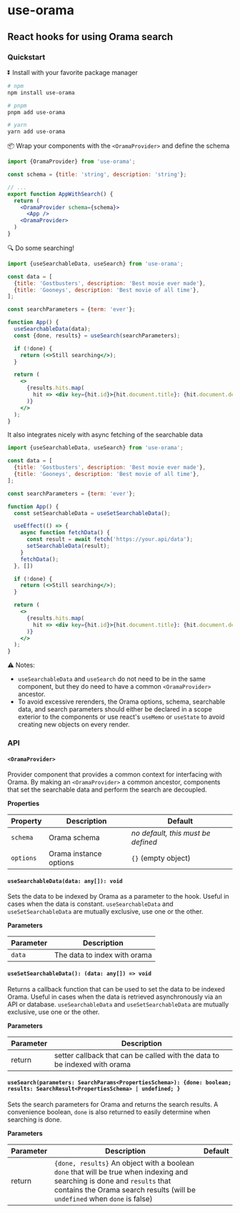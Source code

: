 # use-orama

## React hooks for using Orama search

### Quickstart

⏬ Install with your favorite package manager

```bash
# npm
npm install use-orama

# pnpm
pnpm add use-orama

# yarn
yarn add use-orama
```

📦 Wrap your components with the `<OramaProvider>` and define the schema

```jsx
import {OramaProvider} from 'use-orama';

const schema = {title: 'string', description: 'string'};

// ...
export function AppWithSearch() {
  return (
    <OramaProvider schema={schema}>
      <App />
    <OramaProvider>
  )
}
```

🔍 Do some searching!

```jsx
import {useSearchableData, useSearch} from 'use-orama';

const data = [
  {title: 'Gostbusters', description: 'Best movie ever made'},
  {title: 'Gooneys', description: 'Best movie of all time'},
];

const searchParameters = {term: 'ever'};

function App() {
  useSearchableData(data);
  const {done, results} = useSearch(searchParameters);

  if (!done) {
    return (<>Still searching</>);
  }

  return (
    <>
      {results.hits.map(
        hit => <div key={hit.id}>{hit.document.title}: {hit.document.descriptions}</div>
      )}
    </>
  );
}
```

It also integrates nicely with async fetching of the searchable data

```jsx
import {useSearchableData, useSearch} from 'use-orama';

const data = [
  {title: 'Gostbusters', description: 'Best movie ever made'},
  {title: 'Gooneys', description: 'Best movie of all time'},
];

const searchParameters = {term: 'ever'};

function App() {
  const setSearchableData = useSetSearchableData();

  useEffect(() => {
    async function fetchData() {
      const result = await fetch('https://your.api/data');
      setSearchableData(result);
    }
    fetchData();
  }, [])

  if (!done) {
    return (<>Still searching</>);
  }

  return (
    <>
      {results.hits.map(
        hit => <div key={hit.id}>{hit.document.title}: {hit.document.descriptions}</div>
      )}
    </>
  );
}
```

⚠️ Notes:
* `useSearchableData` and `useSearch` do not need to be in the same component, but they do need to have a common `<OramaProvider>` ancestor.
* To avoid excessive rerenders, the Orama options, schema, searchable data, and search parameters should either be declared in a scope exterior to the components or use react's `useMemo` or `useState` to avoid creating new objects on every render.

### API

#### `<OramaProvider>`

Provider component that provides a common context for interfacing with Orama.
By making an `<OramaProvider>` a common ancestor, components that set the searchable data and perform the search are decoupled.

**Properties**

| Property | Description | Default |
|-|-|-|
| `schema` | Orama schema | _no default, this must be defined_ |
| `options` | Orama instance options | `{}` (empty object) |

#### `useSearchableData(data: any[]): void`

Sets the data to be indexed by Orama as a parameter to the hook.
Useful in cases when the data is constant.
`useSearchableData` and `useSetSearchableData` are mutually exclusive, use one or the other.

**Parameters**

| Parameter | Description |
|-|-|
| `data` | The data to index with orama |

#### `useSetSearchableData(): (data: any[]) => void`

Returns a callback function that can be used to set the data to be indexed Orama.
Useful in cases when the data is retrieved asynchronously via an API or database.
`useSearchableData` and `useSetSearchableData` are mutually exclusive, use one or the other.

**Parameters**

| Parameter | Description |
|-|-|
| return | setter callback that can be called with the data to be indexed with orama |


#### `useSearch(parameters: SearchParams<PropertiesSchema>): {done: boolean; results: SearchResult<PropertiesSchema> | undefined; }`

Sets the search parameters for Orama and returns the search results.
A convenience boolean, `done` is also returned to easily determine when searching is done.

**Parameters**

| Parameter | Description | Default |
|-|-|-|
| return | `{done, results}` An object with a boolean `done` that will be true when indexing and searching is done and `results` that contains the Orama search results (will be `undefined` when `done` is false) | |
